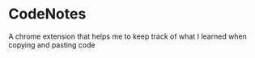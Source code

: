 # CodeNotes
A chrome extension that helps me to keep track of what I learned when copying and pasting code
